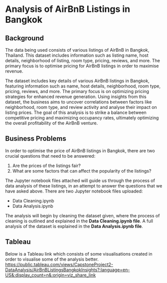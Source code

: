 # **Analysis of AirBnB Listings in Bangkok**
## Background
The data being used consists of various listings of AirBnB in Bangkok, Thailand. This dataset includes information such as listing name, host details, neighborhood of listing, room type, pricing, reviews, and more. The primary focus is to optimise pricing for AirBnB listings in order to maximise revenue. 

The dataset includes key details of various AirBnB listings in Bangkok, featuring information such as name, host details, neighborhood, room type, pricing, reviews, and more. The primary focus is on optimizing pricing strategies for enhanced revenue generation. Using insights from this dataset, the business aims to uncover correlations between factors like neighborhood, room type, and review activity and analyse their impact on listing prices. The goal of this analysis is to strike a balance between competitive pricing and maximizing occupancy rates, ultimately optimizing the overall profitability of the AirBnB venture.

## Business Problems
In order to optimise the price of AirBnB listings in Bangkok, there are two crucial questions that need to be answered:
1. Are the prices of the listings fair?
2. What are some factors that can affect the popularity of the listings?

The Jupyter notebook files attached will guide us through the process of data analysis of these listings, in an attempt to answer the questions that we have asked above.
There are two Jupyter notebook files uploaded:
- Data Cleaning.ipynb
- Data Analysis.ipynb

The analysis will begin by cleaning the dataset given, where the process of cleaning is outlined and explained in the **Data Cleaning.ipynb file**.
A full analysis of the dataset is explained in the **Data Analysis.ipynb file**.

## Tableau
Below is a Tableau link which consists of some visualisations created in order to visualise some of the analysis better.
https://public.tableau.com/views/CapstoneProject2-DataAnalysis/AirBnBListingsBangkokInsights?:language=en-US&:display_count=n&:origin=viz_share_link

